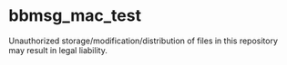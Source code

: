 # bbmsg_mac_test
Unauthorized storage/modification/distribution of files in this repository may result in legal liability.
